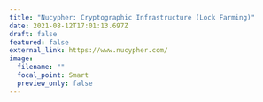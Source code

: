 ```yaml
---
title: "Nucypher: Cryptographic Infrastructure (Lock Farming)"
date: 2021-08-12T17:01:13.697Z
draft: false
featured: false
external_link: https://www.nucypher.com/
image:
  filename: ""
  focal_point: Smart
  preview_only: false
---
```


